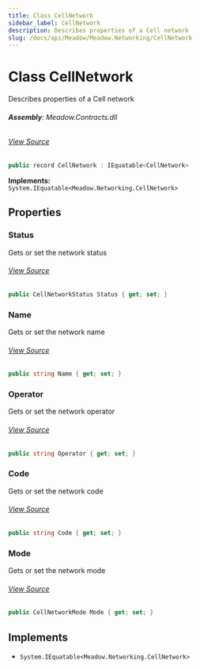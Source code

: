 ```yaml
---
title: Class CellNetwork
sidebar_label: CellNetwork
description: Describes properties of a Cell network
slug: /docs/api/Meadow/Meadow.Networking/CellNetwork
---
```

# Class CellNetwork
Describes properties of a Cell network

###### **Assembly**: Meadow.Contracts.dll
###### [View Source](https://github.com/WildernessLabs/Meadow.Contracts.git/blob/develop/Source/Meadow.Contracts/Hardware/Networking/CellNetwork.cs#L6)
```csharp title="Declaration"
public record CellNetwork : IEquatable<CellNetwork>
```
**Implements:**  
`System.IEquatable<Meadow.Networking.CellNetwork>`

## Properties
### Status
Gets or set the network status
###### [View Source](https://github.com/WildernessLabs/Meadow.Contracts.git/blob/develop/Source/Meadow.Contracts/Hardware/Networking/CellNetwork.cs#L11)
```csharp title="Declaration"
public CellNetworkStatus Status { get; set; }
```
### Name
Gets or set the network name
###### [View Source](https://github.com/WildernessLabs/Meadow.Contracts.git/blob/develop/Source/Meadow.Contracts/Hardware/Networking/CellNetwork.cs#L15)
```csharp title="Declaration"
public string Name { get; set; }
```
### Operator
Gets or set the network operator
###### [View Source](https://github.com/WildernessLabs/Meadow.Contracts.git/blob/develop/Source/Meadow.Contracts/Hardware/Networking/CellNetwork.cs#L19)
```csharp title="Declaration"
public string Operator { get; set; }
```
### Code
Gets or set the network code
###### [View Source](https://github.com/WildernessLabs/Meadow.Contracts.git/blob/develop/Source/Meadow.Contracts/Hardware/Networking/CellNetwork.cs#L23)
```csharp title="Declaration"
public string Code { get; set; }
```
### Mode
Gets or set the network mode
###### [View Source](https://github.com/WildernessLabs/Meadow.Contracts.git/blob/develop/Source/Meadow.Contracts/Hardware/Networking/CellNetwork.cs#L27)
```csharp title="Declaration"
public CellNetworkMode Mode { get; set; }
```

## Implements

* `System.IEquatable<Meadow.Networking.CellNetwork>`
